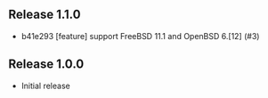 ## Release 1.1.0

* b41e293 [feature] support FreeBSD 11.1 and OpenBSD 6.[12] (#3)

## Release 1.0.0

* Initial release
